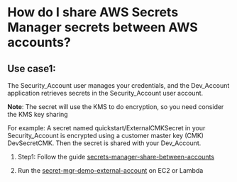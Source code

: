 # How do I share AWS Secrets Manager secrets between AWS accounts?

## Use case1:
The Security_Account user manages your credentials, and the Dev_Account application retrieves secrets in the Security_Account user account.

**Note**: The secret will use the KMS to do encryption, so you need consider the KMS key sharing

For example: A secret named quickstart/ExternalCMKSecret in your Security_Account is encrypted using a customer master key (CMK) DevSecretCMK. Then the secret is shared with your Dev_Account.

1. Step1: Follow the guide [secrets-manager-share-between-accounts](https://aws.amazon.com/premiumsupport/knowledge-center/secrets-manager-share-between-accounts/)

2. Run the [secret-mgr-demo-external-account](scripts/secret-mgr-demo-external-account.py) on EC2 or Lambda